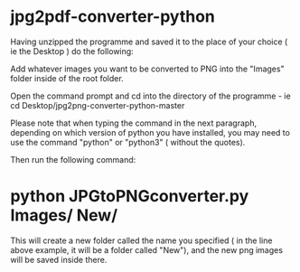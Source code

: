 # jpg2pdf-converter-python

Having unzipped the programme and saved it to the place of your choice ( ie the Desktop ) do the following:

Add whatever images you want to be converted to PNG into the "Images" folder inside of the root folder.

Open the command prompt and cd into the directory of the programme - ie cd Desktop/jpg2png-converter-python-master

Please note that when typing the command in the next paragraph, depending on which version of python you have installed, you may need to use the command "python" or "python3" ( without the quotes).

Then run the following command:

# python JPGtoPNGconverter.py Images/ New/

This will create a new folder called the name you specified ( in the line above example, it will be a folder called "New"), and the new png images will be saved inside there.


